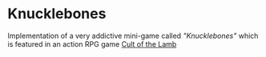 # Knucklebones

Implementation of a very addictive mini-game called *"Knucklebones"* which is featured in an action RPG game [Cult of the Lamb](https://store.steampowered.com/app/1313140/Cult_of_the_Lamb/)
